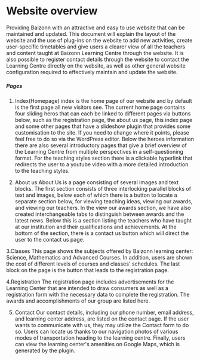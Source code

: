 # Website overview
Providing Baizonn with an attractive and easy to use website that can be maintained and updated. This document will explain the layout of the website and the use of plug-ins on the website to add new activities, create user-specific timetables and give users a clearer view of all the teachers and content taught at Baizonn Learning Centre through the website. It is also possible to register contact details through the website to contact the Learning Centre directly on the website, as well as other general website configuration required to effectively maintain and update the website.

##### Pages
1. Index(Homepage)
index is the home page of our website and by default is the first page all new visitors see. The current home page contains four sliding heros that can each be linked to different pages via buttons below, such as the registration page, the about us page, this index page and some other pages that have a slideshow plugin that provides some customisation to the site. If you need to change where it points, please feel free to do so via the WordPress editor.
Below the heroes information there are also several introductory pages that give a brief overview of the Learning Centre from multiple perspectives in a self-questioning format. For the teaching styles section there is a clickable hyperlink that redirects the user to a youtube video with a more detailed introduction to the teaching styles.

2. About us
About Us is a page consisting of several images and text blocks. The first section consists of three interlocking parallel blocks of text and images, below each of which there is a button to locate a separate section below, for viewing teaching ideas, viewing our awards, and viewing our teachers. In the view our awards section, we have also created interchangeable tabs to distinguish between awards and the latest news. Below this is a section listing the teachers who have taught at our institution and their qualifications and achievements. At the bottom of the section, there is a contact us button which will direct the user to the contact us page.

3.Classes
  This page shows the subjects offered by Baizonn learning center: Science, Mathematics and Advanced Courses. In addition, users are shown the cost of different levels of courses and classes' schedules. The last block on the page is the button that leads to the registration page.

4.Registration
  The registration page includes advertisements for the Learning Center that are intended to draw consumers as well as a registration form with the necessary data to complete the registration. The awards and accomplishments of our group are listed here.
  
5. Contact
  Our contact details, including our phone number, email address, and learning center address, are listed on the contact page. If the user wants to communicate with us, they may utilize the Contact form to do so. Users can locate us thanks to our navigation photos of various modes of transportation heading to the learning centre. Finally, users can view the learning center's amenities on Google Maps, which is generated by the plugin.

